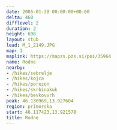 ```yaml
---
date: 2005-01-30 00:00:00+00:00
delta: 460
difflevel: 2
duration: 2
height: 698
layout: stub
lead: M_1_2149.JPG
map: 1
maplink: https://mapzs.pzs.si/poi/35964
name: Rodne
nearby:
- /hikes/sebrelje
- /hikes/kojca
- /hikes/porezen
- /hikes/skrbinakuk
- /hikes/bevkovvrh
peak: 46.130969,13.927604
region: primorska
start: 46.117423,13.921578
title: Rodne
---
```

